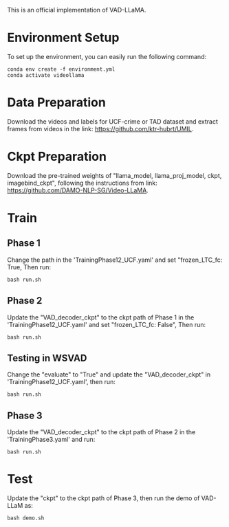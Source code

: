 This is an official implementation of VAD-LLaMA. 

    
# Environment Setup
To set up the environment, you can easily run the following command:
```
conda env create -f environment.yml
conda activate videollama
```

# Data Preparation

Download the videos and labels for UCF-crime or TAD dataset and extract frames from videos in the link: https://github.com/ktr-hubrt/UMIL.

# Ckpt Preparation
Download the pre-trained weights of "llama_model, llama_proj_model, ckpt, imagebind_ckpt", following the instructions from link: https://github.com/DAMO-NLP-SG/Video-LLaMA.

# Train
## Phase 1
Change the path in the 'TrainingPhase12_UCF.yaml' and set "frozen_LTC_fc: True, Then run:
```
bash run.sh
```

## Phase 2
Update the "VAD_decoder_ckpt" to the ckpt path of Phase 1 in the 'TrainingPhase12_UCF.yaml' and set "frozen_LTC_fc: False", Then run:
```
bash run.sh
```

## Testing in WSVAD
Change the "evaluate" to "True" and update the "VAD_decoder_ckpt" in 'TrainingPhase12_UCF.yaml', then run:
```
bash run.sh
```

## Phase 3
Update the "VAD_decoder_ckpt" to the ckpt path of Phase 2 in the 'TrainingPhase3.yaml' and run:
```
bash run.sh
```

# Test
Update the "ckpt" to the ckpt path of Phase 3, then run the demo of VAD-LLaM as:
```
bash demo.sh
```
